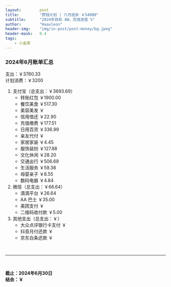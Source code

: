 ```yaml
---
layout:        post
title:         "攒钱计划 | 六月结余 ￥54000"
subtitle:      "2024年目标 8W，完成进度 %"
author:        "Haauleon"
header-img:    "img/in-post/post-money/bg.jpeg"
header-mask:   0.4
tags:
    - 小金库
---
```


### 2024年6月账单汇总             
支出：￥3760.33         
计划消费：￥3200        

1. 支付宝（总支出：￥3693.69）   
    - 转账红包 ￥1900.00   
    - 餐饮美食 ￥517.30      
    - 美容美发 ￥     
    - 信用借还 ￥22.90      
    - 充值缴费 ￥177.51         
    - 日用百货 ￥336.99           
    - 亲友代付 ￥     
    - 家居家装 ￥4.45    
    - 服饰装扮 ￥127.88    
    - 文化休闲 ￥28.20       
    - 交通出行 ￥506.69        
    - 生活服务 ￥59.38
    - 母婴亲子 ￥8.55
    - 数码电器 ￥4.84     
2. 微信（总支出：￥66.64）      
    - 滴滴平台 ￥26.64         
    - AA 巴士 ￥35.00       
    - 美团支付 ￥
    - 二维码收付款 ￥5.00          
3. 其他支出（总支出：￥）     
    - 大众点评银行卡支付 ￥    
    - 抖音月付还款 ￥    
    - 京东白条还款 ￥   

<br>

---

<br>

**截止：2024年6月30日**      
**结余：￥**        
